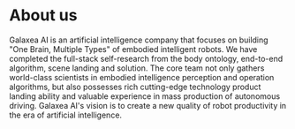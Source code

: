 # About us
Galaxea AI is an artificial intelligence company that focuses on building "One Brain, Multiple Types" of embodied intelligent robots. 
We have completed the full-stack self-research from the body ontology, end-to-end algorithm, scene landing and solution. 
The core team not only gathers world-class scientists in embodied intelligence perception and operation algorithms, 
but also possesses rich cutting-edge technology product landing ability and valuable experience in mass production of autonomous driving. 
Galaxea AI's vision is to create a new quality of robot productivity in the era of artificial intelligence.